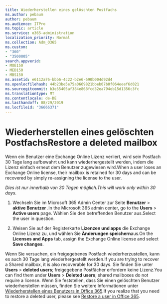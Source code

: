 ```yaml
---
title: Wiederherstellen eines gelöschten Postfachs
ms.author: pebaum
author: pebaum
ms.audience: ITPro
ms.topic: article
ms.service: o365-administration
localization_priority: Normal
ms.collection: Adm_O365
ms.custom:
- "360"
- "3500005"
search.appverid:
- MOE150
- MED150
- MBS150
ms.assetid: e6112a76-bbb6-4c22-b2e6-690b004d92d4
ms.openlocfilehash: 44b23be5e75a0669821bbeb07b0f064eeef6d021
ms.sourcegitcommit: b3e55405af384e868fcd32ea794eb15d1356c3fc
ms.translationtype: MT
ms.contentlocale: de-DE
ms.lasthandoff: 08/29/2019
ms.locfileid: "36666371"
---
```

# <a name="restore-a-deleted-mailbox"></a><span data-ttu-id="b1bd4-102">Wiederherstellen eines gelöschten Postfachs</span><span class="sxs-lookup"><span data-stu-id="b1bd4-102">Restore a deleted mailbox</span></span>

<span data-ttu-id="b1bd4-103">Wenn ein Benutzer eine Exchange Online Lizenz verliert, wird sein Postfach 30 Tage lang aufbewahrt und kann wiederhergestellt werden, indem die Lizenz einfach erneut dem Benutzer zugewiesen wird.</span><span class="sxs-lookup"><span data-stu-id="b1bd4-103">When a user loses an Exchange Online license, their mailbox is retained for 30 days and can be recovered by simply re-assigning the license to the user.</span></span>
  
 <span data-ttu-id="b1bd4-104">*Dies ist nur innerhalb von 30 Tagen möglich.*</span><span class="sxs-lookup"><span data-stu-id="b1bd4-104">*This will work only within 30 days.*</span></span>  
  
1. <span data-ttu-id="b1bd4-105">Wechseln Sie im Microsoft 365 Admin Center zur Seite **Benutzer** \> **aktive Benutzer** .</span><span class="sxs-lookup"><span data-stu-id="b1bd4-105">In the Microsoft 365 admin center, go to the **Users** \> **Active users** page.</span></span> <span data-ttu-id="b1bd4-106">Wählen Sie den betreffenden Benutzer aus.</span><span class="sxs-lookup"><span data-stu-id="b1bd4-106">Select the user in question.</span></span>

2. <span data-ttu-id="b1bd4-107">Weisen Sie auf der Registerkarte **Lizenzen und apps** die Exchange Online Lizenz zu, und wählen Sie **Änderungen speichern**aus.</span><span class="sxs-lookup"><span data-stu-id="b1bd4-107">On the **Licenses and Apps** tab, assign the Exchange Online license and select **Save changes**.</span></span>

<span data-ttu-id="b1bd4-108">Wenn Sie versuchen, ein freigegebenes Postfach wiederherzustellen, kann es auch 30 Tage lang wiederhergestellt werden.</span><span class="sxs-lookup"><span data-stu-id="b1bd4-108">If you are trying to recover a Shared mailbox, it is also recoverable for 30 days.</span></span> <span data-ttu-id="b1bd4-109">Sie finden Sie unter **Users** \> **deleted users**; freigegebene Postfächer erfordern keine Lizenz.</span><span class="sxs-lookup"><span data-stu-id="b1bd4-109">You can find them under **Users** \> **Deleted users**; shared mailboxes do not require a license.</span></span> <span data-ttu-id="b1bd4-110">Wenn Sie feststellen, dass Sie einen gelöschten Benutzer wiederherstellen müssen, finden Sie weitere Informationen unter [Wiederherstellen eines Benutzers in Office 365](https://docs.microsoft.com/office365/admin/add-users/restore-user).</span><span class="sxs-lookup"><span data-stu-id="b1bd4-110">If you realize that you need to restore a deleted user, please see [Restore a user in Office 365](https://docs.microsoft.com/office365/admin/add-users/restore-user).</span></span>
  